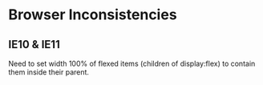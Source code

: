 # Browser Inconsistencies

## IE10 & IE11

Need to set width 100% of flexed items (children of display:flex) to contain them inside their parent.

